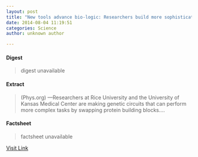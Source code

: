 ```yaml
---
layout: post
title: "New tools advance bio-logic: Researchers build more sophisticated synthetic gene circuits"
date: 2014-08-04 11:19:51
categories: Science
author: unknown author

---
```



#### Digest
>digest unavailable

#### Extract
>(Phys.org) —Researchers at Rice University and the University of Kansas Medical Center are making genetic circuits that can perform more complex tasks by swapping protein building blocks....

#### Factsheet
>factsheet unavailable

[Visit Link](http://phys.org/news326355556.html)


